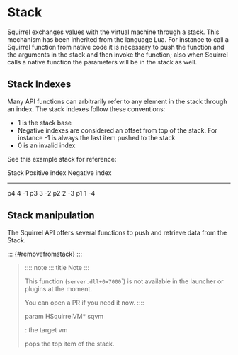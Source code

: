 # Stack

Squirrel exchanges values with the virtual machine through a stack. This
mechanism has been inherited from the language Lua. For instance to call
a Squirrel function from native code it is necessary to push the
function and the arguments in the stack and then invoke the function;
also when Squirrel calls a native function the parameters will be in the
stack as well.

## Stack Indexes

Many API functions can arbitrarily refer to any element in the stack
through an index. The stack indexes follow these conventions:

-   1 is the stack base
-   Negative indexes are considered an offset from top of the stack. For
    instance -1 is always the last item pushed to the stack
-   0 is an invalid index

See this example stack for reference:

  Stack   Positive index   Negative index
  ------- ---------------- ----------------
  p4      4                -1
  p3      3                -2
  p2      2                -3
  p1      1                -4

## Stack manipulation

The Squirrel API offers several functions to push and retrieve data from
the Stack.

::: {#removefromstack}
:::

> :::: note
> ::: title
> Note
> :::
>
> This function (`server.dll+0x7000`\`) is not available in the launcher
> or plugins at the moment.
>
> You can open a PR if you need it now.
> ::::
>
> param HSquirrelVM\* sqvm
>
> :   the target vm
>
> pops the top item of the stack.
